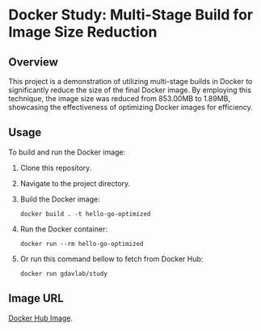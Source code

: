 # Docker Study: Multi-Stage Build for Image Size Reduction

## Overview

This project is a demonstration of utilizing multi-stage builds in Docker to significantly reduce the size of the final Docker image. By employing this technique, the image size was reduced from 853.00MB to 1.89MB, showcasing the effectiveness of optimizing Docker images for efficiency.

## Usage
To build and run the Docker image:

1. Clone this repository.
2. Navigate to the project directory.
3. Build the Docker image:
    ```
    docker build . -t hello-go-optimized

    ```
4. Run the Docker container:
    ```
    docker run --rm hello-go-optimized
    
    ```
5. Or run this command bellow to fetch from Docker Hub:

    ```
    docker run gdavlab/study
    
    ```


## Image URL
[Docker Hub Image](https://hub.docker.com/repository/docker/gdavlab/study/general).
